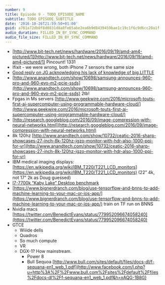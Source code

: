 ```yaml
---
number: 9
title: Episode 9 - TODO_EPISODE_NAME
subtitle: TODO_EPISODE_SUBTITLE
date: '2016-10-26T21:59:50+01:00'
guid: a761a72db8f8d0831d8a8fe65abe2ea6b9d8439459bae1c19c1f6c9d6cc20a1f
audio_duration: FILLED_IN_BY_SYNC_COMMAND
audio_file_size: FILLED_IN_BY_SYNC_COMMAND
---
```


- [http://www.bit-tech.net/news/hardware/2016/09/19/amd-am4-pictured/1](http://www.bit-tech.net/news/hardware/2016/09/19/amd-am4-pictured/1) Pincount! 1331 
- Ifixit - we were wrong, both iPhone 7 sensors the same size 
- [Good reply on JG acknowledging his lack of knowledge of big.LITTLE ](https://twitter.com/EmperiorEric/status/776955409978589185) 
- [http://www.anandtech.com/show/10698/samsung-announces-960-pro-and-960-evo-m2-pcie-ssds](http://www.anandtech.com/show/10698/samsung-announces-960-pro-and-960-evo-m2-pcie-ssds) 2tb! 
- Fpgas in Ms servers [http://www.geekwire.com/2016/microsoft-touts-first-ai-supercomputer-using-programmable-hardware-cloud/](http://www.geekwire.com/2016/microsoft-touts-first-ai-supercomputer-using-programmable-hardware-cloud/) 
- [http://research.googleblog.com/2016/09/image-compression-with-neural-networks.html](http://research.googleblog.com/2016/09/image-compression-with-neural-networks.html) 
- 8k 120hz [http://www.anandtech.com/show/10732/ceatic-2016-sharp-showcases-27-inch-8k-120hz-igzo-monitor-with-hdr-also-1000-ppi-for-vr](http://www.anandtech.com/show/10732/ceatic-2016-sharp-showcases-27-inch-8k-120hz-igzo-monitor-with-hdr-also-1000-ppi-for-vr) 
- IBM medical imaging displays: [https://en.wikipedia.org/wiki/IBM_T220/T221_LCD_monitors](https://en.wikipedia.org/wiki/IBM_T220/T221_LCD_monitors) (22” 4k, not 17” 2k as Doug guessed) 
- [I7-7700k “Kaby Lake” Desktop benchmark](http://browser.primatelabs.com/v4/compute/127756) 
- [https://www.bignerdranch.com/blog/use-tensorflow-and-bnns-to-add-machine-learning-to-your-mac-or-ios-app/](https://www.bignerdranch.com/blog/use-tensorflow-and-bnns-to-add-machine-learning-to-your-mac-or-ios-app/) train on TF run on BNNS 
- Nvidia macs [https://twitter.com/BenedictEvans/status/779952096674058240](https://twitter.com/BenedictEvans/status/779952096674058240) 
- GTCE 
    - Wiiide dells 
    - Quadros 
    - So much compute 
    - VR 
    - DGX-1? How mainstream. 
        - Power 8 
        - Bull Sequoa [http://www.bull.com/sites/default/files/docs-dl/f-sequana-en1_web_1.pdf](http://www.facebook.com/l.php?u=http%3A%2F%2Fwww.bull.com%2Fsites%2Fdefault%2Ffiles%2Fdocs-dl%2Ff-sequana-en1_web_1.pdf&h=xAQG-1B8G)
